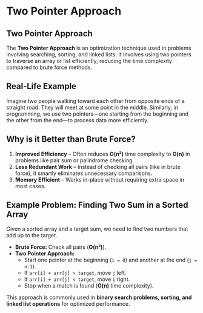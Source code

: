 # Two Pointer Approach
## **Two Pointer Approach**  
The **Two Pointer Approach** is an optimization technique used in problems involving searching, sorting, and linked lists. It involves using two pointers to traverse an array or list efficiently, reducing the time complexity compared to brute force methods.  

## **Real-Life Example**  
Imagine two people walking toward each other from opposite ends of a straight road. They will meet at some point in the middle. Similarly, in programming, we use two pointers—one starting from the beginning and the other from the end—to process data more efficiently.  

## **Why is it Better than Brute Force?**  
1. **Improved Efficiency** – Often reduces **O(n²)** time complexity to **O(n)** in problems like pair sum or palindrome checking.  
2. **Less Redundant Work** – Instead of checking all pairs (like in brute force), it smartly eliminates unnecessary comparisons.  
3. **Memory Efficient** – Works in-place without requiring extra space in most cases.  

## **Example Problem: Finding Two Sum in a Sorted Array**  
Given a sorted array and a target sum, we need to find two numbers that add up to the target.  
- **Brute Force:** Check all pairs (**O(n²)**).  
- **Two Pointer Approach:**  
  - Start one pointer at the beginning (`i = 0`) and another at the end (`j = n-1`).  
  - If `arr[i] + arr[j] > target`, move `j` left.  
  - If `arr[i] + arr[j] < target`, move `i` right.  
  - Stop when a match is found (**O(n)** time complexity).  

This approach is commonly used in **binary search problems, sorting, and linked list operations** for optimized performance.